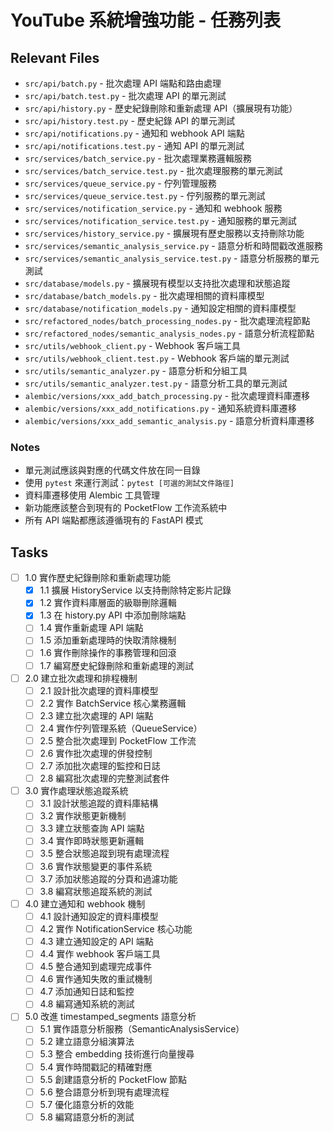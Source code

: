 # YouTube 系統增強功能 - 任務列表

## Relevant Files

- `src/api/batch.py` - 批次處理 API 端點和路由處理
- `src/api/batch.test.py` - 批次處理 API 的單元測試
- `src/api/history.py` - 歷史紀錄刪除和重新處理 API（擴展現有功能）
- `src/api/history.test.py` - 歷史紀錄 API 的單元測試
- `src/api/notifications.py` - 通知和 webhook API 端點
- `src/api/notifications.test.py` - 通知 API 的單元測試
- `src/services/batch_service.py` - 批次處理業務邏輯服務
- `src/services/batch_service.test.py` - 批次處理服務的單元測試
- `src/services/queue_service.py` - 佇列管理服務
- `src/services/queue_service.test.py` - 佇列服務的單元測試
- `src/services/notification_service.py` - 通知和 webhook 服務
- `src/services/notification_service.test.py` - 通知服務的單元測試
- `src/services/history_service.py` - 擴展現有歷史服務以支持刪除功能
- `src/services/semantic_analysis_service.py` - 語意分析和時間戳改進服務
- `src/services/semantic_analysis_service.test.py` - 語意分析服務的單元測試
- `src/database/models.py` - 擴展現有模型以支持批次處理和狀態追蹤
- `src/database/batch_models.py` - 批次處理相關的資料庫模型
- `src/database/notification_models.py` - 通知設定相關的資料庫模型
- `src/refactored_nodes/batch_processing_nodes.py` - 批次處理流程節點
- `src/refactored_nodes/semantic_analysis_nodes.py` - 語意分析流程節點
- `src/utils/webhook_client.py` - Webhook 客戶端工具
- `src/utils/webhook_client.test.py` - Webhook 客戶端的單元測試
- `src/utils/semantic_analyzer.py` - 語意分析和分組工具
- `src/utils/semantic_analyzer.test.py` - 語意分析工具的單元測試
- `alembic/versions/xxx_add_batch_processing.py` - 批次處理資料庫遷移
- `alembic/versions/xxx_add_notifications.py` - 通知系統資料庫遷移
- `alembic/versions/xxx_add_semantic_analysis.py` - 語意分析資料庫遷移

### Notes

- 單元測試應該與對應的代碼文件放在同一目錄
- 使用 `pytest` 來運行測試：`pytest [可選的測試文件路徑]`
- 資料庫遷移使用 Alembic 工具管理
- 新功能應該整合到現有的 PocketFlow 工作流系統中
- 所有 API 端點都應該遵循現有的 FastAPI 模式

## Tasks

- [ ] 1.0 實作歷史紀錄刪除和重新處理功能
  - [x] 1.1 擴展 HistoryService 以支持刪除特定影片記錄
  - [x] 1.2 實作資料庫層面的級聯刪除邏輯
  - [x] 1.3 在 history.py API 中添加刪除端點
  - [ ] 1.4 實作重新處理 API 端點
  - [ ] 1.5 添加重新處理時的快取清除機制
  - [ ] 1.6 實作刪除操作的事務管理和回滾
  - [ ] 1.7 編寫歷史紀錄刪除和重新處理的測試

- [ ] 2.0 建立批次處理和排程機制
  - [ ] 2.1 設計批次處理的資料庫模型
  - [ ] 2.2 實作 BatchService 核心業務邏輯
  - [ ] 2.3 建立批次處理的 API 端點
  - [ ] 2.4 實作佇列管理系統（QueueService）
  - [ ] 2.5 整合批次處理到 PocketFlow 工作流
  - [ ] 2.6 實作批次處理的併發控制
  - [ ] 2.7 添加批次處理的監控和日誌
  - [ ] 2.8 編寫批次處理的完整測試套件

- [ ] 3.0 實作處理狀態追蹤系統
  - [ ] 3.1 設計狀態追蹤的資料庫結構
  - [ ] 3.2 實作狀態更新機制
  - [ ] 3.3 建立狀態查詢 API 端點
  - [ ] 3.4 實作即時狀態更新邏輯
  - [ ] 3.5 整合狀態追蹤到現有處理流程
  - [ ] 3.6 實作狀態變更的事件系統
  - [ ] 3.7 添加狀態追蹤的分頁和過濾功能
  - [ ] 3.8 編寫狀態追蹤系統的測試

- [ ] 4.0 建立通知和 webhook 機制
  - [ ] 4.1 設計通知設定的資料庫模型
  - [ ] 4.2 實作 NotificationService 核心功能
  - [ ] 4.3 建立通知設定的 API 端點
  - [ ] 4.4 實作 webhook 客戶端工具
  - [ ] 4.5 整合通知到處理完成事件
  - [ ] 4.6 實作通知失敗的重試機制
  - [ ] 4.7 添加通知日誌和監控
  - [ ] 4.8 編寫通知系統的測試

- [ ] 5.0 改進 timestamped_segments 語意分析
  - [ ] 5.1 實作語意分析服務（SemanticAnalysisService）
  - [ ] 5.2 建立語意分組演算法
  - [ ] 5.3 整合 embedding 技術進行向量搜尋
  - [ ] 5.4 實作時間戳記的精確對應
  - [ ] 5.5 創建語意分析的 PocketFlow 節點
  - [ ] 5.6 整合語意分析到現有處理流程
  - [ ] 5.7 優化語意分析的效能
  - [ ] 5.8 編寫語意分析的測試